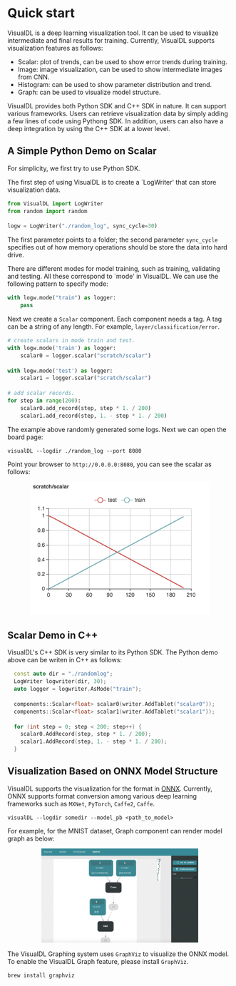 Quick start
===========

VisualDL is a deep learning visualization tool. It can be used to visualize intermediate and final results for training.
Currently, VisualDL supports visualization features as follows:

- Scalar: plot of trends, can be used to show error trends during training.
- Image: image visualization, can be used to show intermediate images from CNN.
- Histogram: can be used to show parameter distribution and trend.
- Graph: can be used to visualize model structure.

VisualDL provides both Python SDK and C++ SDK in nature. It can support various frameworks.
Users can retrieve visualization data by simply adding a few lines of code using Pythong SDK.
In addition, users can also have a deep integration by using the C++ SDK at a lower level.

## A Simple Python Demo on Scalar
For simplicity, we first try to use Python SDK.

The first step of using VisualDL is to create a `LogWriter' that can store visualization data.


```python
from VisualDL import LogWriter
from random import random

logw = LogWriter("./random_log", sync_cycle=30)
```

The first parameter points to a folder; the second parameter `sync_cycle` specifies out of how memory operations should be
store the data into hard drive.

There are different modes for model training, such as training, validating and testing. All these correspond to `mode' in VisualDL.
We can use the following pattern to specify mode:


```python
with logw.mode("train") as logger:
    pass
```

Next we create a `Scalar` component. Each component needs a tag. A tag can be a string of any length.
For example, `layer/classification/error`.

```python
# create scalars in mode train and test.
with logw.mode('train') as logger:
    scalar0 = logger.scalar("scratch/scalar")

with logw.mode('test') as logger:
    scalar1 = logger.scalar("scratch/scalar")

# add scalar records.
for step in range(200):
    scalar0.add_record(step, step * 1. / 200)
    scalar1.add_record(step, 1. - step * 1. / 200)
```

The example above randomly generated some logs. Next we can open the board page:

```
visualDL --logdir ./random_log --port 8080
```

Point your browser to `http://0.0.0.0:8080`, you can see the scalar as follows:

<p align="center">
<img src="https://raw.githubusercontent.com/PaddlePaddle/VisualDL/develop/docs/images/scratch_scalar.png"/>
</p>

## Scalar Demo in C++
VisualDL's C++ SDK is very similar to its Python SDK. The Python demo above can be writen in C++ as follows:

```c++
  const auto dir = "./randomlog";
  LogWriter logwriter(dir, 30);
  auto logger = logwriter.AsMode("train");

  components::Scalar<float> scalar0(writer.AddTablet("scalar0"));
  components::Scalar<float> scalar1(writer.AddTablet("scalar1"));

  for (int step = 0; step < 200; step++) {
    scalar0.AddRecord(step, step * 1. / 200);
    scalar1.AddRecord(step, 1. - step * 1. / 200);
  }
```

## Visualization Based on ONNX Model Structure
VisualDL supports the visualization for the format in [ONNX](https://github.com/onnx/onnx).
Currently, ONNX supports format conversion among various deep learning frameworks such as `MXNet`, `PyTorch`, `Caffe2`, `Caffe`.

```
visualDL --logdir somedir --model_pb <path_to_model>
```

For example, for the MNIST dataset, Graph component can render model graph as below:

<p align=center>
<img width="70%" src="https://raw.githubusercontent.com/PaddlePaddle/VisualDL/develop/demo/mxnet/mxnet_graph.gif" />
</p>

The VisualDL Graphing system uses `GraphViz` to visualize the ONNX model. To enable the VisualDL Graph feature,
please install `GraphViz`.

```bash
brew install graphviz
```

